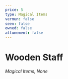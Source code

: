 ```yaml
---
price: 5
type: Magical Items
vermun: false
seen: false
owned: false
attunement: false
---
```

# Wooden Staff

*Magical Items, None*